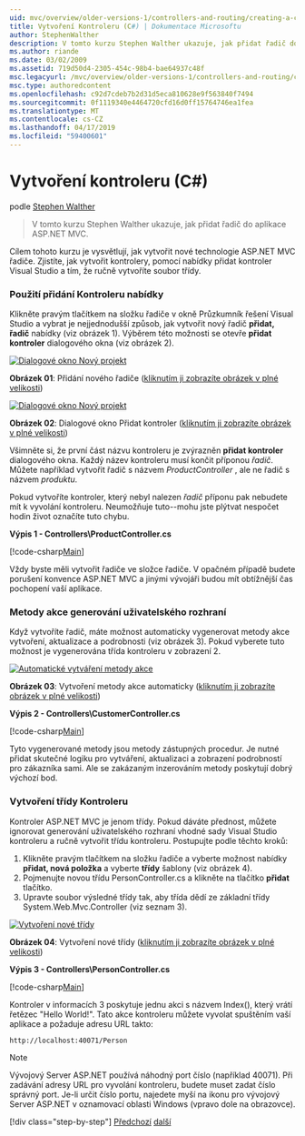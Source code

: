 ```yaml
---
uid: mvc/overview/older-versions-1/controllers-and-routing/creating-a-controller-cs
title: Vytvoření Kontroleru (C#) | Dokumentace Microsoftu
author: StephenWalther
description: V tomto kurzu Stephen Walther ukazuje, jak přidat řadič do aplikace ASP.NET MVC.
ms.author: riande
ms.date: 03/02/2009
ms.assetid: 719d50d4-2305-454c-98b4-bae64937c48f
msc.legacyurl: /mvc/overview/older-versions-1/controllers-and-routing/creating-a-controller-cs
msc.type: authoredcontent
ms.openlocfilehash: c92d7cdeb7b2d31d5eca810628e9f563840f7494
ms.sourcegitcommit: 0f1119340e4464720cfd16d0ff15764746ea1fea
ms.translationtype: MT
ms.contentlocale: cs-CZ
ms.lasthandoff: 04/17/2019
ms.locfileid: "59400601"
---
```

# <a name="creating-a-controller-c"></a>Vytvoření kontroleru (C#)

podle [Stephen Walther](https://github.com/StephenWalther)

> V tomto kurzu Stephen Walther ukazuje, jak přidat řadič do aplikace ASP.NET MVC.


Cílem tohoto kurzu je vysvětlují, jak vytvořit nové technologie ASP.NET MVC řadiče. Zjistíte, jak vytvořit kontrolery, pomocí nabídky přidat kontroler Visual Studio a tím, že ručně vytvoříte soubor třídy.

### <a name="using-the-add-controller-menu-option"></a>Použití přidání Kontroleru nabídky

Klikněte pravým tlačítkem na složku řadiče v okně Průzkumník řešení Visual Studio a vybrat je nejjednodušší způsob, jak vytvořit nový řadič **přidat, řadič** nabídky (viz obrázek 1). Výběrem této možnosti se otevře **přidat kontroler** dialogového okna (viz obrázek 2).


[![Dialogové okno Nový projekt](creating-a-controller-cs/_static/image1.jpg)](creating-a-controller-cs/_static/image1.png)

**Obrázek 01**: Přidání nového řadiče ([kliknutím ji zobrazíte obrázek v plné velikosti](creating-a-controller-cs/_static/image2.png))


[![Dialogové okno Nový projekt](creating-a-controller-cs/_static/image2.jpg)](creating-a-controller-cs/_static/image3.png)

**Obrázek 02**: Dialogové okno Přidat kontroler ([kliknutím ji zobrazíte obrázek v plné velikosti](creating-a-controller-cs/_static/image4.png))


Všimněte si, že první část názvu kontroleru je zvýrazněn **přidat kontroler** dialogového okna. Každý název kontroleru musí končit příponou *řadič*. Můžete například vytvořit řadič s názvem *ProductController* , ale ne řadič s názvem *produktu*.


Pokud vytvoříte kontroler, který nebyl nalezen *řadič* příponu pak nebudete mít k vyvolání kontroleru. Neumožňuje tuto--mohu jste plýtvat nespočet hodin život označíte tuto chybu.


**Výpis 1 - Controllers\ProductController.cs**

[!code-csharp[Main](creating-a-controller-cs/samples/sample1.cs)]

Vždy byste měli vytvořit řadiče ve složce řadiče. V opačném případě budete porušení konvence ASP.NET MVC a jinými vývojáři budou mít obtížnější čas pochopení vaší aplikace.

### <a name="scaffolding-action-methods"></a>Metody akce generování uživatelského rozhraní

Když vytvoříte řadič, máte možnost automaticky vygenerovat metody akce vytvoření, aktualizace a podrobnosti (viz obrázek 3). Pokud vyberete tuto možnost je vygenerována třída kontroleru v zobrazení 2.


[![Automatické vytváření metody akce](creating-a-controller-cs/_static/image3.jpg)](creating-a-controller-cs/_static/image5.png)

**Obrázek 03**: Vytvoření metody akce automaticky ([kliknutím ji zobrazíte obrázek v plné velikosti](creating-a-controller-cs/_static/image6.png))


**Výpis 2 - Controllers\CustomerController.cs**

[!code-csharp[Main](creating-a-controller-cs/samples/sample2.cs)]

Tyto vygenerované metody jsou metody zástupných procedur. Je nutné přidat skutečné logiku pro vytváření, aktualizaci a zobrazení podrobností pro zákazníka sami. Ale se zakázaným inzerováním metody poskytují dobrý výchozí bod.

### <a name="creating-a-controller-class"></a>Vytvoření třídy Kontroleru

Kontroler ASP.NET MVC je jenom třídy. Pokud dáváte přednost, můžete ignorovat generování uživatelského rozhraní vhodné sady Visual Studio kontroleru a ručně vytvořit třídu kontroleru. Postupujte podle těchto kroků:

1. Klikněte pravým tlačítkem na složku řadiče a vyberte možnost nabídky **přidat, nová položka** a vyberte **třídy** šablony (viz obrázek 4).
2. Pojmenujte novou třídu PersonController.cs a klikněte na tlačítko **přidat** tlačítko.
3. Upravte soubor výsledné třídy tak, aby třída dědí ze základní třídy System.Web.Mvc.Controller (viz seznam 3).


[![Vytvoření nové třídy](creating-a-controller-cs/_static/image4.jpg)](creating-a-controller-cs/_static/image7.png)

**Obrázek 04**: Vytvoření nové třídy ([kliknutím ji zobrazíte obrázek v plné velikosti](creating-a-controller-cs/_static/image8.png))


**Výpis 3 - Controllers\PersonController.cs**

[!code-csharp[Main](creating-a-controller-cs/samples/sample3.cs)]

Kontroler v informacích 3 poskytuje jednu akci s názvem Index(), který vrátí řetězec "Hello World!". Tato akce kontroleru můžete vyvolat spuštěním vaší aplikace a požaduje adresu URL takto:

`http://localhost:40071/Person`

> [!NOTE]
> 
> Vývojový Server ASP.NET používá náhodný port číslo (například 40071). Při zadávání adresy URL pro vyvolání kontroleru, budete muset zadat číslo správný port. Je-li určit číslo portu, najedete myší na ikonu pro vývojový Server ASP.NET v oznamovací oblasti Windows (vpravo dole na obrazovce).
> 
> [!div class="step-by-step"]
> [Předchozí](adding-dynamic-content-to-a-cached-page-cs.md)
> [další](creating-an-action-cs.md)
